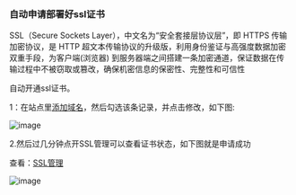 ### 自动申请部署好ssl证书

SSL（Secure Sockets Layer），中文名为“安全套接层协议层”，即 HTTPS 传输加密协议，是 HTTP 超文本传输协议的升级版，利用身份鉴证与高强度数据加密双重手段，为客户端(浏览器) 到服务器端之间搭建一条加密通道，保证数据在传输过程中不被窃取或篡改，确保机密信息的保密性、完整性和可信性

自动开通ssl证书。

1：在站点里[添加域名](/SharkCdnDoc/CDN管理/站点列表/添加域名.md)，然后勾选该条记录，并点击修改，如下图:

![image](https://user-images.githubusercontent.com/90959714/159394757-3861a8a7-4b7b-4f41-8c63-300107633323.png)

2.然后过几分钟点开SSL管理可以查看证书状态，如下图就是申请成功

查看：[SSL管理](/SharkCdnDoc/CDN管理/SSL管理/SSL管理.md)

![image](https://user-images.githubusercontent.com/90588289/133742072-8292f24d-9de1-4e01-b00e-7673f74d2595.png)
